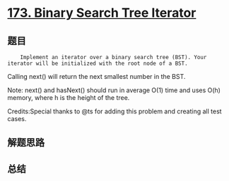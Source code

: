 # [173. Binary Search Tree Iterator](https://leetcode.com/problems/binary-search-tree-iterator/)

## 题目

        Implement an iterator over a binary search tree (BST). Your iterator will be initialized with the root node of a BST.

Calling next() will return the next smallest number in the BST.

Note: next() and hasNext() should run in average O(1) time and uses O(h) memory, where h is the height of the tree. 

Credits:Special thanks to @ts for adding this problem and creating all test cases.
      

## 解题思路


## 总结



